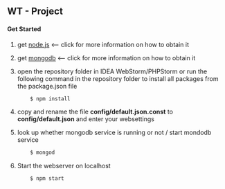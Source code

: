 ## WT - Project

#### Get Started

1. get [node.js](https://nodejs.org/en/) <-- click for more information on how to obtain it

2. get [mongodb](https://www.mongodb.com/) <-- click for more information on how to obtain it

3. open the repository folder in IDEA WebStorm/PHPStorm or run the following command in the repository folder to install all packages from the package.json file
    ```sh
        $ npm install
    ```

4. copy and rename the file **config/default.json.const** to **config/default.json** and enter your websettings

5. look up whether mongodb service is running or not / start mondodb service
    ```sh
        $ mongod
    ```

6. Start the webserver on localhost
    ```sh
        $ npm start
    ```